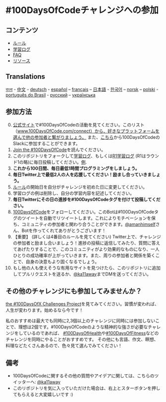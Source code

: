 # #100DaysOfCodeチャレンジへの参加

## コンテンツ

* [ルール](rules.md)
* [学習ログ](log.md)
* [FAQ](FAQ.md)
* [リソース](resources.md)

## Translations
[বাংলা](../bn/README.md) - [中文](../ch/README.md) - [deutsch](../de/README.md) - [español](../es/README.md) – [français](../fr/FAQ-fr.md) – [日本語](../ja/README.md) - [한국어](../ko/README-ko.md) – [norsk](../no/README.md) –  [polski](../pl/README.md) - [português do Brasil](../pt-br/LEIAME.md) - [русский](../ru/README-ru.md) – [українська](../ua/README-ua.md)

## 参加方法

0.  [公式サイト](http://100daysofcode.com/)で#100DaysOfCodeの活動を見てください。このリスト（www.100DaysOfCode.com/connect）から、好きなプラットフォームを選んで他の参加者と繋がりましょう。
    また、[こちら](https://join.slack.com/t/100xcode/shared_invite/enQtNzQwMzIwMzQxODc5LWQwMjU5Mjg0N2ZiMzIzYzJiZmE0YjNiYTBiZDBjNjlkNjBmMTYxNDBmNmE2YmE2YzY4NTgzY2Y5NDQxNWY5ZDM)から100DaysOfCodeのSlackに参加することができます。
1.  [Join the #100DaysOfCode](https://medium.freecodecamp.com/join-the-100daysofcode-556ddb4579e4)を読んでください。
1.  このリポジトリをフォークして[学習ログ](log.md)、もしくは[R1学習ログ](r1-log.md) (R1はラウンド1の略)に毎日投稿してください。[例](https://github.com/Kallaway/100-days-kallaway-log).
1.  **これから100日間、毎日最低1時間プログラミングをしましょう。**
1.  **毎日Twitter上で最低2人の人を応援してください！励まし合っていきましょう。**
1.  [ルール](rules.md)の開始日を自分がチャレンジを初めた日に変更してください。
1.  学習ログの例は削除し、自分の学習内容を記述してください。
1.  **毎日Twitterにその日の進捗を#100DaysOfCodeタグを付けて投稿してください。**
1.  [100DaysOfCode](https://twitter.com/_100DaysOfCode)をフォローしてください。このBotは#100DaysOfCodeタグのツイートを自動でリツイートします。これによりモチベーションを保ち、コミュニティの参加者と関わり合うことができます。[@amanhimself](https://twitter.com/amanhimself)さん、Botを作ってくれてありがとうございます！
1.  【重要】 (詳しくは4番目のルールを見てください) Twitter上で、チャレンジの参加者と励まし合いましょう！進捗の投稿に返信してみたり、質問に答えてあげたりすることで、このコミュニティがより効果的なものになり、一人ひとりの成功確率が上がっていきます。また、周りの参加者と関係を築くことで、自身の決意もより固くなるでしょう。
1.  もし他の人も使えそうな有用なサイトを見つけたら、このリポジトリに追加してプルリクエストを送るか、[@ka11away](https://twitter.com/ka11away)までDMを送ってください。

## その他のチャレンジにも参加してみませんか？

[the #100DaysOfX Challenges Project](http://100daysofx.com/)を見てみてください。習慣が変われば、人生が変わります。始めるなら今です！

私のおすすめは最大でも同時に2,3個以上のチャレンジに同時には参加しないことで、理想は2個です。#100DaysOfCodeのような精神的な強さが必要なチャレンジをしているのであれば、 [#100DaysOfHealth](http://100daysofx.com/where-x-is/health/)や[#100DaysOfFitness](http://100daysofx.com/challenges/)などのチャレンジを同時にやることがおすすめです。
その他にも言語、作文、瞑想、料理などたくさんあるので、色々見て選んでみてください！

## 備考

* 100DaysOfCodeに関するその他の質問やアイデアに関しては、こちらのツイッターへ: [@ka11away](https://twitter.com/ka11away)
* このリポジトリを気に入っていただけた場合は、右上とスターボタンを押してもらえると大変嬉しいです :)
